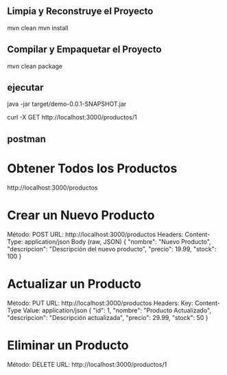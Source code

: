 ## Limpia y Reconstruye el Proyecto
mvn clean
mvn install

## Compilar y Empaquetar el Proyecto
mvn clean package

## ejecutar
java -jar target/demo-0.0.1-SNAPSHOT.jar

curl -X GET http://localhost:3000/productos/1

## postman
# Obtener Todos los Productos
http://localhost:3000/productos

# Crear un Nuevo Producto
Método: POST
URL: http://localhost:3000/productos
Headers: Content-Type: application/json
Body (raw, JSON)
{
"nombre": "Nuevo Producto",
"descripcion": "Descripción del nuevo producto",
"precio": 19.99,
"stock": 100
}

# Actualizar un Producto
Método: PUT
URL: http://localhost:3000/productos
Headers:
Key: Content-Type
Value: application/json
{
"id": 1,
"nombre": "Producto Actualizado",
"descripcion": "Descripción actualizada",
"precio": 29.99,
"stock": 50
}

# Eliminar un Producto
Método: DELETE
URL: http://localhost:3000/productos/1


